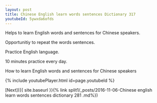 ```yaml
---
layout: post
title: Chinese English learn words sentences Dictionary 317 
youtubeId: 5ywxda6ofds
---
```

 
 
Helps to learn English words and sentences for Chinese speakers.

Opportunitiy to repeat the words sentences. 

Practice English language. 
 
10 minutes practice every day. 
 
How to learn English words and sentences for Chinese speakers 
 
{% include youtubePlayer.html id=page.youtubeId %}
 
 
[Next]({{ site.baseurl }}{% link  split1/_posts/2016-11-06-Chinese english learn words sentences dictionary 281 .md%})
 
